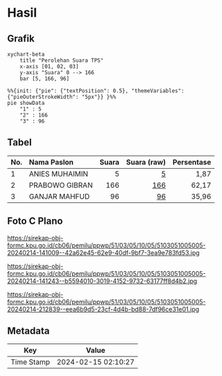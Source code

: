 # Hasil

## Grafik

```mermaid
xychart-beta
    title "Perolehan Suara TPS"
    x-axis [01, 02, 03]
    y-axis "Suara" 0 --> 166
    bar [5, 166, 96]
```

```mermaid
%%{init: {"pie": {"textPosition": 0.5}, "themeVariables": {"pieOuterStrokeWidth": "5px"}} }%%
pie showData
    "1" : 5
    "2" : 166
    "3" : 96
```

## Tabel

| No. | Nama Paslon    | Suara | Suara (raw) | Persentase |
|:--- |:-------------- | -----:| -----------:| ----------:|
| 1   | ANIES MUHAIMIN | 5     | [5][p-1]    | 1,87       |
| 2   | PRABOWO GIBRAN | 166   | [166][p-2]  | 62,17      |
| 3   | GANJAR MAHFUD  | 96    | [96][p-3]   | 35,96      |


[p-1]: https://github.com/gigit-pemilu/pemilu-2024-51-bali/blob/main/pilpres/hitung-suara/sub/51-bali/sub/03-badung/sub/05-kuta-selatan/sub/1005-tanjung-benoa/sub/005-tps/sub/paslon-1.txt
[p-2]: https://github.com/gigit-pemilu/pemilu-2024-51-bali/blob/main/pilpres/hitung-suara/sub/51-bali/sub/03-badung/sub/05-kuta-selatan/sub/1005-tanjung-benoa/sub/005-tps/sub/paslon-2.txt
[p-3]: https://github.com/gigit-pemilu/pemilu-2024-51-bali/blob/main/pilpres/hitung-suara/sub/51-bali/sub/03-badung/sub/05-kuta-selatan/sub/1005-tanjung-benoa/sub/005-tps/sub/paslon-3.txt

## Foto C Plano

https://sirekap-obj-formc.kpu.go.id/cb06/pemilu/ppwp/51/03/05/10/05/5103051005005-20240214-141009--42a62e45-62e9-40df-9bf7-3ea9e783fd53.jpg

https://sirekap-obj-formc.kpu.go.id/cb06/pemilu/ppwp/51/03/05/10/05/5103051005005-20240214-141243--b5594010-3019-4152-9732-63177ff8d4b2.jpg

https://sirekap-obj-formc.kpu.go.id/cb06/pemilu/ppwp/51/03/05/10/05/5103051005005-20240214-212839--eea6b9d5-23cf-4d4b-bd88-7df96ce31e01.jpg


## Metadata

| Key        | Value               |
| ---------- | ------------------- |
| Time Stamp | 2024-02-15 02:10:27 |



